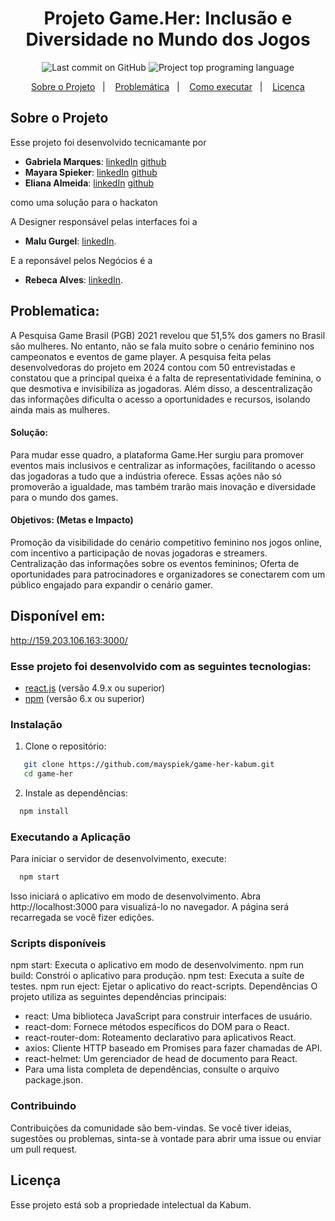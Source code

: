 <h1 align="center" >
    Projeto Game.Her: Inclusão e Diversidade no Mundo dos Jogos
</h1>

<p align="center">
<img alt="Last commit on GitHub" src="https://img.shields.io/github/last-commit/gabrielamarqs/hackaton_kabum_api?color=E02041">
<img alt="Project top programing language" src="https://img.shields.io/github/languages/top/mayspiek/game-her-kabum?color=E02041">
</p>

<p align="center" >
  <a href="#sobre-o-projeto" >Sobre o Projeto</a>&nbsp;&nbsp;&nbsp;|&nbsp;&nbsp;&nbsp;
  <a href="#problematica" >Problemática</a>&nbsp;&nbsp;&nbsp;|&nbsp;&nbsp;&nbsp;
  <a href="#como-executar" >Como executar</a>&nbsp;&nbsp;&nbsp;|&nbsp;&nbsp;&nbsp;
  <a href="#licença" >Licença</a>
</p>

## Sobre o Projeto 
Esse projeto foi desenvolvido tecnicamante por 
- **Gabriela Marques**: [linkedIn](https://www.linkedin.com/in/gabriela-marques-dos-santos-899092161/) [github](https://github.com/gabrielamarqs)
-  **Mayara Spieker**: [linkedIn](https://www.linkedin.com/in/mayara-spieker/) [github](https://github.com/mayspiek)
- **Eliana Almeida**: [linkedIn](https://www.linkedin.com/in/elianaalmeida/) [github](https://github.com/Eliana100)

como uma solução para o hackaton

A Designer responsável pelas interfaces foi a 
- **Malu Gurgel**: [linkedIn](https://www.linkedin.com/in/malu-gurgel-66456a265).
  
E a reponsável pelos Negócios é a
- **Rebeca Alves**: [linkedIn](https://www.linkedin.com/in/rebeca-060990195/).

## Problematica:
A Pesquisa Game Brasil (PGB) 2021 revelou que 51,5% dos gamers no Brasil são mulheres. No entanto, não se fala muito sobre o cenário feminino nos campeonatos e eventos de game player. A pesquisa feita pelas desenvolvedoras do projeto em 2024 contou com 50 entrevistadas e constatou que a principal queixa é a falta de representatividade feminina, o que desmotiva e invisibiliza as jogadoras. Além disso, a descentralização das informações dificulta o acesso a oportunidades e recursos, isolando ainda mais as mulheres.
#### Solução:
Para mudar esse quadro, a plataforma Game.Her surgiu para promover eventos mais inclusivos e centralizar as informações, facilitando o acesso das jogadoras a tudo que a indústria oferece. Essas ações não só promoverão a igualdade, mas também trarão mais inovação e diversidade para o mundo dos games.
#### Objetivos: (Metas e Impacto)
Promoção da visibilidade do cenário competitivo feminino nos jogos online, com incentivo a participação de novas jogadoras e streamers.
Centralização das informações sobre os eventos femininos;
Oferta de oportunidades para patrocinadores e organizadores se conectarem com um público engajado para expandir o cenário gamer.

## Disponível em:
http://159.203.106.163:3000/

### Esse projeto foi desenvolvido com as seguintes tecnologias:
- [react.js](https://react.dev/) (versão 4.9.x ou superior)
- [npm](https://www.npmjs.com/) (versão 6.x ou superior)

### Instalação

1. Clone o repositório:
```bash
   git clone https://github.com/mayspiek/game-her-kabum.git
   cd game-her
```

2. Instale as dependências:

```bash
  npm install
```

### Executando a Aplicação
Para iniciar o servidor de desenvolvimento, execute:

```bash
  npm start
```
Isso iniciará o aplicativo em modo de desenvolvimento. Abra http://localhost:3000 para visualizá-lo no navegador. A página será recarregada se você fizer edições.


### Scripts disponíveis

npm start: Executa o aplicativo em modo de desenvolvimento.
npm run build: Constrói o aplicativo para produção.
npm test: Executa a suíte de testes.
npm run eject: Ejetar o aplicativo do react-scripts.
Dependências
O projeto utiliza as seguintes dependências principais:

- react: Uma biblioteca JavaScript para construir interfaces de usuário.
- react-dom: Fornece métodos específicos do DOM para o React.
- react-router-dom: Roteamento declarativo para aplicativos React.
- axios: Cliente HTTP baseado em Promises para fazer chamadas de API.
- react-helmet: Um gerenciador de head de documento para React.
- Para uma lista completa de dependências, consulte o arquivo package.json.

### Contribuindo
Contribuições da comunidade são bem-vindas. Se você tiver ideias, sugestões ou problemas, sinta-se à vontade para abrir uma issue ou enviar um pull request.

## Licença
Esse projeto está sob a propriedade intelectual da Kabum.







